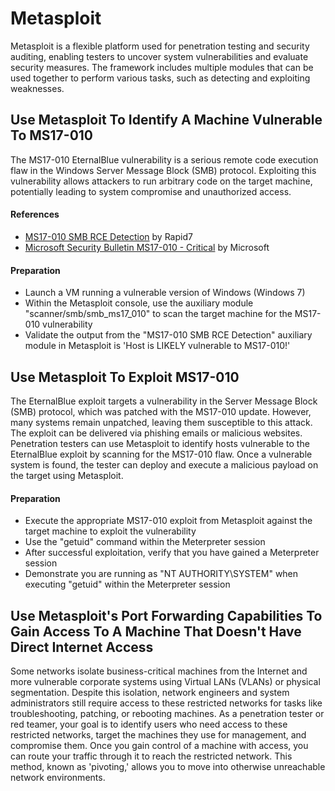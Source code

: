 # Metasploit
Metasploit is a flexible platform used for penetration testing and security auditing, enabling testers to uncover system vulnerabilities and evaluate security measures. The framework includes multiple modules that can be used together to perform various tasks, such as detecting and exploiting weaknesses.

## Use Metasploit To Identify A Machine Vulnerable To MS17-010
The MS17-010 EternalBlue vulnerability is a serious remote code execution flaw in the Windows Server Message Block (SMB) protocol. Exploiting this vulnerability allows attackers to run arbitrary code on the target machine, potentially leading to system compromise and unauthorized access.

#### References
- [MS17-010 SMB RCE Detection](https://www.rapid7.com/db/modules/auxiliary/scanner/smb/smb_ms17_010/) by Rapid7
- [Microsoft Security Bulletin MS17-010 - Critical](https://learn.microsoft.com/en-us/security-updates/securitybulletins/2017/ms17-010) by Microsoft
  
#### Preparation
- Launch a VM running a vulnerable version of Windows (Windows 7)
- Within the Metasploit console, use the auxiliary module "scanner/smb/smb_ms17_010" to scan the target machine for the MS17-010 vulnerability
- Validate the output from the "MS17-010 SMB RCE Detection" auxiliary module in Metasploit is 'Host is LIKELY vulnerable to MS17-010!'





## Use Metasploit To Exploit MS17-010
The EternalBlue exploit targets a vulnerability in the Server Message Block (SMB) protocol, which was patched with the MS17-010 update. However, many systems remain unpatched, leaving them susceptible to this attack. The exploit can be delivered via phishing emails or malicious websites. Penetration testers can use Metasploit to identify hosts vulnerable to the EternalBlue exploit by scanning for the MS17-010 flaw. Once a vulnerable system is found, the tester can deploy and execute a malicious payload on the target using Metasploit.

#### Preparation
- Execute the appropriate MS17-010 exploit from Metasploit against the target machine to exploit the vulnerability
- Use the "getuid" command within the Meterpreter session
- After successful exploitation, verify that you have gained a Meterpreter session
- Demonstrate you are running as "NT AUTHORITY\SYSTEM" when executing "getuid" within the Meterpreter session


## Use Metasploit's Port Forwarding Capabilities To Gain Access To A Machine That Doesn't Have Direct Internet Access
Some networks isolate business-critical machines from the Internet and more vulnerable corporate systems using Virtual LANs (VLANs) or physical segmentation. Despite this isolation, network engineers and system administrators still require access to these restricted networks for tasks like troubleshooting, patching, or rebooting machines. As a penetration tester or red teamer, your goal is to identify users who need access to these restricted networks, target the machines they use for management, and compromise them. Once you gain control of a machine with access, you can route your traffic through it to reach the restricted network. This method, known as 'pivoting,' allows you to move into otherwise unreachable network environments.

